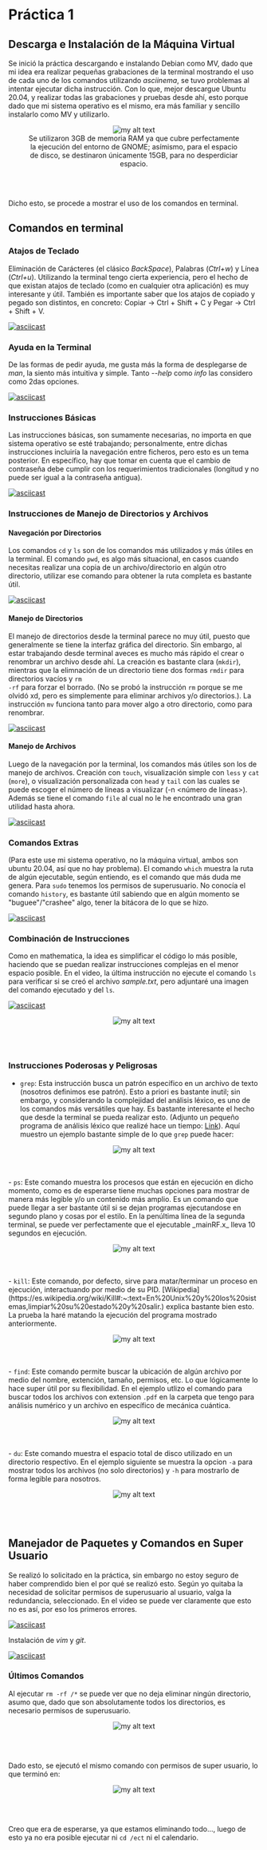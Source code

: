 # Práctica 1

## Descarga e Instalación de la Máquina Virtual
Se inició la práctica descargando e instalando Debian como MV, dado que mi idea era realizar pequeñas grabaciones de la terminal mostrando el uso de cada uno de los comandos utilizando _asciinema_, se tuvo problemas al intentar ejecutar dicha instrucción. Con lo que, mejor descargue Ubuntu 20.04, y realizar todas las grabaciones y pruebas desde ahí, esto porque dado que mi sistema operativo es el mismo, era más familiar y sencillo instalarlo como MV y utilizarlo.

<center>
  <figure>
    <img src="img/Sistema.png" alt="my alt text"/>
    <figcaption>Se utilizaron 3GB de memoria RAM ya que cubre perfectamente la ejecución del entorno de GNOME; asímismo, para el espacio de disco, se destinaron únicamente 15GB, para no desperdiciar espacio.</figcaption>
  </figure>  
</center>
<br></br>

Dicho esto, se procede a mostrar el uso de los comandos en terminal.


## Comandos en terminal
### Atajos de Teclado
Eliminación de Carácteres (el clásico _BackSpace_), Palabras (_Ctrl+w_) y Línea (_Ctrl+u_). Utilizando la terminal tengo cierta experiencia, pero el hecho de que existan atajos de teclado (como en cualquier otra aplicación) es muy interesante y útil. También es importante saber que los atajos de copiado y pegado son distintos, en concreto: Copiar -> Ctrl + Shift + C y Pegar -> Ctrl + Shift + V.

[![asciicast](https://asciinema.org/a/467704.svg)](https://asciinema.org/a/467704)

### Ayuda en la Terminal
De las formas de pedir ayuda, me gusta más la forma de desplegarse de _man_, la siento más intuitiva y simple. Tanto _--help_ como _info_ las considero como 2das opciones.

[![asciicast](https://asciinema.org/a/467706.svg)](https://asciinema.org/a/467706)

### Instrucciones Básicas
Las instrucciones básicas, son sumamente necesarias, no importa en que sistema operativo se esté trabajando; personalmente, entre dichas instrucciones incluiría la navegación entre ficheros, pero esto es un tema posterior. En específico, hay que tomar en cuenta que el cambio de contraseña debe cumplir con los requerimientos tradicionales (longitud y no puede ser igual a la contraseña antigua).

[![asciicast](https://asciinema.org/a/467708.svg)](https://asciinema.org/a/467708)

###  Instrucciones de Manejo de Directorios y Archivos
#### Navegación por Directorios
Los comandos `cd` y <code>ls</code> son de los comandos más utilizados y más útiles en la terminal. El comando <code>pwd</code>, es algo más situacional, en casos cuando necesitas realizar una copia de un archivo/directorio en algún otro directorio, utilizar ese comando para obtener la ruta completa es bastante útil.

[![asciicast](https://asciinema.org/a/468405.svg)](https://asciinema.org/a/468405)

#### Manejo de Directorios
El manejo de directorios desde la terminal parece no muy útil, puesto que generalmente se tiene la interfaz gráfica del directorio. Sin embargo, al estar trabajando desde terminal aveces es mucho más rápido el crear o renombrar un archivo desde ahí. La creación es bastante clara (<code>mkdir</code>), mientras que la elimnación de un directorio tiene dos formas <code>rmdir</code> para directorios vacíos y <code>rm -rf</code> para forzar el borrado. (No se probó la instrucción <code>rm</code> porque se me olvidó xd, pero es simplemente para eliminar archivos y/o directorios.). La instrucción <code>mv</code> funciona tanto para mover algo a otro directorio, como para renombrar.

[![asciicast](https://asciinema.org/a/468407.svg)](https://asciinema.org/a/468407)

#### Manejo de Archivos
Luego de la navegación por la terminal, los comandos más útiles son los de manejo de archivos. Creación con <code>touch</code>, visualización simple con <code>less</code> y <code>cat</code> (<code>more</code>), o visualización personalizada con <code>head</code> y <code>tail</code> con las cuales se puede escoger el número de líneas a visualizar (-n <número de líneas>). Además se tiene el comando <code>file</code> al cual no le he encontrado una gran utilidad hasta ahora.

[![asciicast](https://asciinema.org/a/468410.svg)](https://asciinema.org/a/468410)

### Comandos Extras
(Para este use mi sistema operativo, no la máquina virtual, ambos son ubuntu 20.04, así que no hay problema). El comando <code>which</code> muestra la ruta de algún ejecutable, según entiendo, es el comando que más duda me genera. Para <code>sudo</code> tenemos los permisos de superusuario. No conocía el comando <code>history</code>, es bastante útil sabiendo que en algún momento se "buguee"/"crashee" algo, tener la bitácora de lo que se hizo.

[![asciicast](https://asciinema.org/a/ZgZyNQrz06NRn2Xl9mak2LEz1.svg)](https://asciinema.org/a/ZgZyNQrz06NRn2Xl9mak2LEz1)

### Combinación de Instrucciones
Como en mathematica, la idea es simplificar el código lo más posible, haciendo que se puedan realizar instrucciones complejas en el menor espacio posible. En el video, la última instrucción no ejecute el comando <code>ls</code> para verificar si se creó el archivo *sample.txt*, pero adjuntaré una imagen del comando ejecutado y del <code>ls</code>.

[![asciicast](https://asciinema.org/a/468461.svg)](https://asciinema.org/a/468461)

<center>
  <figure>
    <img src="img/or.png" alt="my alt text"/>
  </figure>  
</center>
<br></br>

### Instrucciones Poderosas y Peligrosas
  - <code>grep</code>: Esta instrucción busca un patrón específico en un archivo de texto (nosotros definimos ese patrón). Esto a priori es bastante inutil; sin embargo, y considerando la complejidad del análisis léxico, es uno de los comandos más versátiles que hay. Es bastante interesante el hecho que desde la terminal se pueda realizar esto. (Adjunto un pequeño programa de análisis léxico que realizé hace un tiempo: [Link](https://github.com/DSarceno/Semestre5/blob/main/Programaci%C3%B3n2/Trabajos/Practica3/analizador.py)). Aquí muestro un ejemplo bastante simple de lo que <code>grep</code> puede hacer:
  <center>
    <figure>
      <img src="img/grep.png" alt="my alt text"/>
    </figure>  
  </center>
  <br></br>
  - <code>ps</code>: Este comando muestra los procesos que están en ejecución en dicho momento, como es de esperarse tiene muchas opciones para mostrar de manera más legible y/o un contenido más amplio. Es un comando que puede llegar a ser bastante útil si se dejan programas ejecutandose en segundo plano y cosas por el estilo. En la penúltima línea de la segunda terminal, se puede ver perfectamente que el ejecutable _mainRF.x_ lleva 10 segundos en ejecución.
  <center>
    <figure>
      <img src="img/ps.png" alt="my alt text"/>
    </figure>  
  </center>
  <br></br>
  - <code>kill</code>: Este comando, por defecto, sirve para matar/terminar un proceso en ejecución, interactuando por medio de su PID. [Wikipedia](https://es.wikipedia.org/wiki/Kill#:~:text=En%20Unix%20y%20los%20sistemas,limpiar%20su%20estado%20y%20salir.) explica bastante bien esto. La prueba la haré matando la ejecución del programa mostrado anteriormente.
  <center>
    <figure>
      <img src="img/kill.png" alt="my alt text"/>
    </figure>  
  </center>
  <br></br>
  - <code>find</code>: Este comando permite buscar la ubicación de algún archivo por medio del nombre, extención, tamaño, permisos, etc. Lo que lógicamente lo hace super útil por su flexibilidad. En el ejemplo utlizo el comando para buscar todos los archivos con extension <code>.pdf</code> en la carpeta que tengo para análisis numérico y un archivo en específico de mecánica cuántica.
  <center>
    <figure>
      <img src="img/find.png" alt="my alt text"/>
    </figure>  
  </center>
  <br></br>
  - <code>du</code>: Este comando muestra el espacio total de disco utilizado en un directorio respectivo. En el ejemplo siguiente se muestra la opcion <code>-a</code> para mostrar todos los archivos (no solo directorios) y <code>-h</code> para mostrarlo de forma legible para nosotros.
  <center>
    <figure>
      <img src="img/du.png" alt="my alt text"/>
    </figure>  
  </center>
  <br></br>


## Manejador de Paquetes y Comandos en Super Usuario
Se realizó lo solicitado en la práctica, sin embargo no estoy seguro de haber comprendido bien el por qué se realizó esto. Según yo quitaba la necesidad de solicitar permisos de superusuario al usuario, valga la redundancia, seleccionado. En el video se puede ver claramente que esto no es así, por eso los primeros errores.


[![asciicast](https://asciinema.org/a/468475.svg)](https://asciinema.org/a/468475)


Instalación de _vim_ y _git_.


[![asciicast](https://asciinema.org/a/468477.svg)](https://asciinema.org/a/468477)


### Últimos Comandos
Al ejecutar <code>rm -rf /*</code> se puede ver que no deja eliminar ningún directorio, asumo que, dado que son absolutamente todos los directorios, es necesario permisos de superusuario.
<center>
  <figure>
    <img src="img/rmrf.png" alt="my alt text"/>
  </figure>  
</center>
<br></br>

Dado esto, se ejecutó el mismo comando con permisos de super usuario, lo que terminó en:

<center>
  <figure>
    <img src="img/sudo_rmrf1.png" alt="my alt text"/>
  </figure>  
</center>
<br></br>

Creo que era de esperarse, ya que estamos eliminando todo..., luego de esto ya no era posible ejecutar ni <code>cd /ect</code> ni el calendario.
